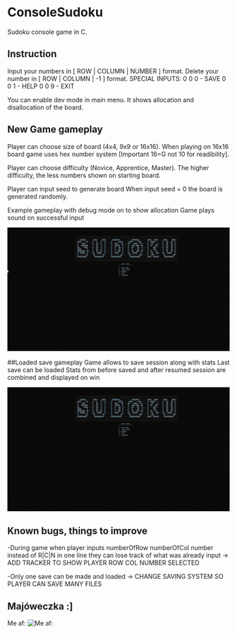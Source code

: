 # ConsoleSudoku
Sudoku console game in C.

## Instruction

Input your numbers in [ ROW | COLUMN | NUMBER ] format.
Delete your number in [ ROW | COLUMN | -1 ] format.
SPECIAL INPUTS:
	0 0 0 - SAVE 
	0 0 1 - HELP
	0 0 9 - EXIT


You can enable dev mode in main menu. It shows allocation and disallocation of the board.


## New Game gameplay

Player can choose size of board (4x4, 9x9 or 16x16).
When playing on 16x16 board game uses hex number system [Important 16=G not 10 for readibility].

Player can choose difficulty (Novice, Apprentice, Master).
The higher difficulty, the less numbers shown on starting board.

Player can input seed to generate board
When input seed = 0 the board is generated randomly.

Example gameplay with debug mode on to show allocation
Game plays sound on successful input

![Gameplay](gifs/Sudoku_Gameplay.gif)

##Loaded save gameplay
Game allows to save session along with stats
Last save can be loaded 
Stats from before saved and after 
resumed session are combined and displayed on win

![Load](gifs/Sudoku_Loading.gif)

## Known bugs, things to improve

-During game when player inputs numberOfRow <Enter> numberOfCol <Enter> number instead of R|C|N in one line
they can lose track of what was already input
	-> ADD TRACKER TO SHOW PLAYER ROW COL NUMBER SELECTED

-Only one save can be made and loaded
	-> CHANGE SAVING SYSTEM SO PLAYER CAN SAVE MANY FILES


## Majóweczka :]

Me af: 
![Me af:](gifs/Meme.gif)

